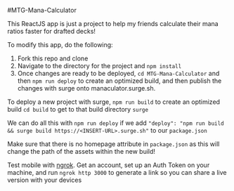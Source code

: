 #MTG-Mana-Calculator

This ReactJS app is just a project to help my friends calculate their mana ratios faster for drafted decks!

To modify this app, do the following:

1. Fork this repo and clone
2. Navigate to the directory for the project and `npm install`
3. Once changes are ready to be deployed, `cd MTG-Mana-Calculator` and then `npm run deploy` to create an optimized build, and then publish the changes with surge onto manaculator.surge.sh.

To deploy a new project with surge,
`npm run build` to create an optimized build
`cd build` to get to that build directory
`surge`

We can do all this with `npm run deploy` if we add `"deploy": "npm run build && surge build https://<INSERT-URL>.surge.sh"` to our `package.json`

Make sure that there is no homepage attribute in `package.json` as this will change the path of the assets within the new build!

Test mobile with [ngrok](https://ngrok.com/docs/getting-started/). Get an account, set up an Auth Token on your machine, and run `ngrok http 3000` to generate a link so you can share a live version with your devices
